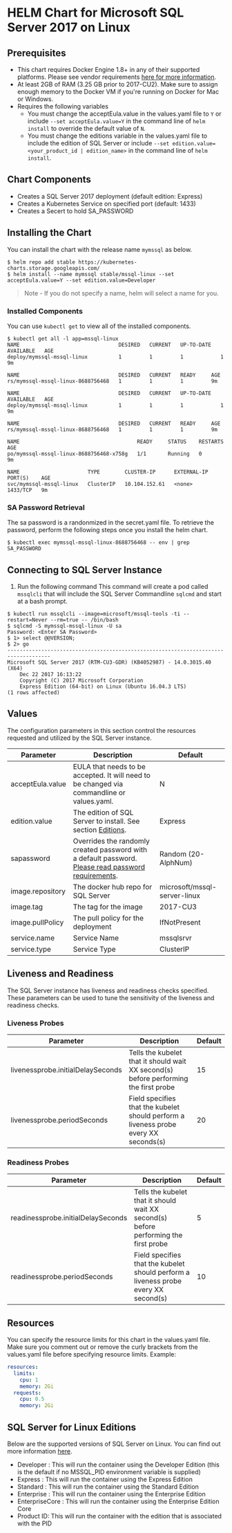 # HELM Chart for Microsoft SQL Server 2017 on Linux

## Prerequisites
 * This chart requires Docker Engine 1.8+ in any of their supported platforms.  Please see vendor requirements [here for more information](https://docs.microsoft.com/en-us/sql/linux/quickstart-install-connect-docker).
 * At least 2GB of RAM (3.25 GB prior to 2017-CU2). Make sure to assign enough memory to the Docker VM if you're running on Docker for Mac or Windows.
 * Requires the following variables
   - You must change the acceptEula.value in the values.yaml file to `Y` or include `--set acceptEula.value=Y` in the command line of `helm install` to override the default value of `N`.
   - You must change the editions variable in the values.yaml file to include the edition of SQL Server or include `--set edition.value=<your_product_id | edition_name>` in the command line of `helm install`.

## Chart Components
 * Creates a SQL Server 2017 deployment (default edition: Express)
 * Creates a Kubernetes Service on specified port (default: 1433)
 * Creates a Secert to hold SA_PASSWORD

## Installing the Chart
You can install the chart with the release name `mymssql` as below.
```console
$ helm repo add stable https://kubernetes-charts.storage.googleapis.com/
$ helm install --name mymssql stable/mssql-linux --set acceptEula.value=Y --set edition.value=Developer
```
> Note - If you do not specify a name, helm will select a name for you.

### Installed Components
You can use `kubectl get` to view all of the installed components.

```console
$ kubectl get all -l app=mssql-linux
NAME                                DESIRED   CURRENT   UP-TO-DATE   AVAILABLE   AGE
deploy/mymssql-mssql-linux          1         1         1            1           9m

NAME                                DESIRED   CURRENT   READY     AGE
rs/mymssql-mssql-linux-8688756468   1         1         1         9m

NAME                                DESIRED   CURRENT   UP-TO-DATE   AVAILABLE   AGE
deploy/mymssql-mssql-linux          1         1         1            1           9m

NAME                                DESIRED   CURRENT   READY     AGE
rs/mymssql-mssql-linux-8688756468   1         1         1         9m

NAME                                      READY     STATUS    RESTARTS   AGE
po/mymssql-mssql-linux-8688756468-x758g   1/1       Running   0          9m

NAME                      TYPE        CLUSTER-IP      EXTERNAL-IP   PORT(S)    AGE
svc/mymssql-mssql-linux   ClusterIP   10.104.152.61   <none>        1433/TCP   9m

```

### SA Password Retrieval
The sa password is a randonmized in the secret.yaml file.  To retrieve the password, perform the following steps once you install the helm chart.
```console
$ kubectl exec mymssql-mssql-linux-8688756468 -- env | grep SA_PASSWORD
```

## Connecting to SQL Server Instance
1.  Run the following command
This command will create a pod called `mssqlcli` that will include the SQL Server Commandline `sqlcmd` and start at a bash prompt.
```console
$ kubectl run mssqlcli --image=microsoft/mssql-tools -ti --restart=Never --rm=true -- /bin/bash
$ sqlcmd -S mymssql-mssql-linux -U sa
Password: <Enter SA Password>
$ 1> select @@VERSION;
$ 2> go
------------------------------------------------------------------------------------
Microsoft SQL Server 2017 (RTM-CU3-GDR) (KB4052987) - 14.0.3015.40 (X64) 
	Dec 22 2017 16:13:22 
	Copyright (C) 2017 Microsoft Corporation
	Express Edition (64-bit) on Linux (Ubuntu 16.04.3 LTS)
(1 rows affected)

```

## Values
The configuration parameters in this section control the resources requested and utilized by the SQL Server instance.

| Parameter | Description | Default |
| --------- | ----------- | ------- |
| acceptEula.value | EULA that needs to be accepted.  It will need to be changed via commandline or values.yaml. | N |
| edition.value | The edition of SQL Server to install.  See section [Editions](#sql-server-for-linux-editions). | Express |
| sapassword | Overrides the randomly created password with a default password.  [Please read password requirements](https://docs.microsoft.com/en-us/sql/relational-databases/security/password-policy). | Random (20-AlphNum) |
| image.repository | The docker hub repo for SQL Server | microsoft/mssql-server-linux |
| image.tag | The tag for the image | 2017-CU3 |
| image.pullPolicy | The pull policy for the deployment | IfNotPresent |
| service.name | Service Name | mssqlsrvr |
| service.type | Service Type | ClusterIP |

## Liveness and Readiness
The SQL Server instance has liveness and readiness checks specified. These parameters can be used to tune the sensitivity of the liveness and readiness checks.
### Liveness Probes
| Parameter | Description | Default |
| --------- | ----------- | ------- |
| livenessprobe.initialDelaySeconds | Tells the kubelet that it should wait XX second(s) before performing the first probe | 15 |
| livenessprobe.periodSeconds | Field specifies that the kubelet should perform a liveness probe every XX seconds(s) | 20 |

### Readiness Probes
| Parameter | Description | Default |
| --------- | ----------- | ------- |
| readinessprobe.initialDelaySeconds | Tells the kubelet that it should wait XX second(s) before performing the first probe | 5 |
| readinessprobe.periodSeconds | Field specifies that the kubelet should perform a liveness probe every XX second(s) | 10 | 

## Resources
You can specify the resource limits for this chart in the values.yaml file.  Make sure you comment out or remove the curly brackets from the values.yaml file before specifying resource limits.
Example:
```yaml
resources:
  limits:
    cpu: 1
    memory: 2Gi
  requests:
    cpu: 0.5
    memory: 2Gi
```
## SQL Server for Linux Editions
Below are the supported versions of SQL Server on Linux.  You can find out more information [here](https://docs.microsoft.com/en-us/sql/linux/sql-server-linux-editions-and-components-2017).
 * Developer : This will run the container using the Developer Edition (this is the default if no MSSQL_PID environment variable is supplied)
 * Express : This will run the container using the Express Edition
 * Standard : This will run the container using the Standard Edition
 * Enterprise : This will run the container using the Enterprise Edition
 * EnterpriseCore : This will run the container using the Enterprise Edition Core
 * Product ID: This will run the container with the edition that is associated with the PID